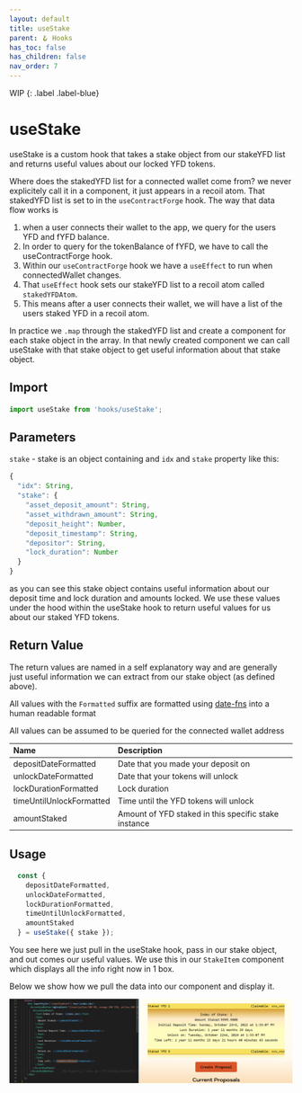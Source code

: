 ```yaml
---
layout: default
title: useStake
parent: 🪝 Hooks
has_toc: false
has_children: false
nav_order: 7
---
```


WIP
{: .label .label-blue}
# useStake

useStake is a custom hook that takes a stake object from our stakeYFD list and returns useful values about our locked YFD tokens.

Where does the stakedYFD list for a connected wallet come from? we never explicitely call it in a component, it just appears in a recoil atom.
That stakedYFD list is set to in the `useContractForge` hook. The way that data flow works is 
1. when a user connects their wallet to the app, we query for the users YFD and fYFD balance. 
2. In order to query for the tokenBalance of fYFD, we have to call the useContractForge hook.
3. Within our `useContractForge` hook we have a `useEffect` to run when connectedWallet changes.
4. That `useEffect` hook sets our stakeYFD list to a recoil atom called `stakedYFDAtom`.
5. This means after a user connects their wallet, we will have a list of the users staked YFD in a recoil atom.

In practice we `.map` through the stakedYFD list and create a component for each stake object in the array.
In that newly created component we can call useStake with that stake object to get useful information about that stake object.

## Import

```js
import useStake from 'hooks/useStake';
```

## Parameters

`stake` - stake is an object containing and `idx` and `stake` property like this:

```js
{
  "idx": String,
  "stake": {
    "asset_deposit_amount": String,
    "asset_withdrawn_amount": String,
    "deposit_height": Number,
    "deposit_timestamp": String,
    "depositor": String,
    "lock_duration": Number
  }
}
```
as you can see this stake object contains useful information about our deposit time and lock duration and amounts locked. We use these values under the hood within the useStake hook to return useful values for us about our staked YFD tokens.

## Return Value

The return values are named in a self explanatory way and are generally just useful information we can extract from our stake object (as defined above).

All values with the `Formatted` suffix are formatted using [date-fns](https://date-fns.org/) into a human readable format

All values can be assumed to be queried for the connected wallet address

| Name                      | Description                                           |
|:--------------------------|:------------------------------------------------------|
| depositDateFormatted      | Date that you made your deposit on                    |
| unlockDateFormatted       | Date that your tokens will unlock                     |
| lockDurationFormatted     | Lock duration                                         |
| timeUntilUnlockFormatted  | Time until the YFD tokens will unlock                 |
| amountStaked              | Amount of YFD staked in this specific stake instance  |


## Usage

```js
  const {
    depositDateFormatted,
    unlockDateFormatted,
    lockDurationFormatted,
    timeUntilUnlockFormatted,
    amountStaked
  } = useStake({ stake });
```  

You see here we just pull in the useStake hook, pass in our stake object, and out comes our useful values. We use this in our `StakeItem` component which displays all the info right now in 1 box.

Below we show how we pull the data into our component and display it.

![useStakeUsage](/assets/images/frontend/useStake/useStakeUsage.png)